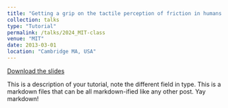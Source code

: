 ```yaml
---
title: "Getting a grip on the tactile perception of friction in humans and robots"
collection: talks
type: "Tutorial"
permalink: /talks/2024_MIT-class
venue: "MIT"
date: 2013-03-01
location: "Cambridge MA, USA"
---
```


[Download the slides](/files/MIT_class.pdf)

This is a description of your tutorial, note the different field in type. This is a markdown files that can be all markdown-ified like any other post. Yay markdown!
